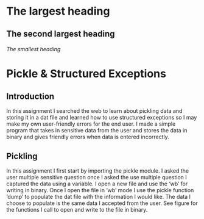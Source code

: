 # The largest heading
## The second largest heading
###### The smallest heading



# Pickle & Structured Exceptions

## Introduction

In this assignment I searched the web to learn about pickling data and storing it in a dat file and learned how to use structured exceptions so I may make my own user-friendly errors for the end user.  I made a simple program that takes in sensitive data from the user and stores the data in binary and gives friendly errors when data is entered incorrectly.

## Pickling 

In this assignment I first start by importing the pickle module. I asked the user multiple sensitive question once I asked the use multiple  question I captured the data using a variable. I open a new file and use the ‘wb’ for writing in binary. Once I open the file in ‘wb’ mode I use the pickle function ‘dump’ to populate the dat file with the information I would like. The data I choose to populate is the same data I accepted from the user. See figure for the functions I call to open and write to the file in binary. 
